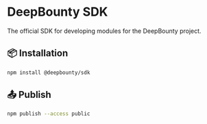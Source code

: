 # DeepBounty SDK

The official SDK for developing modules for the DeepBounty project.

## 📦 Installation

```bash
npm install @deepbounty/sdk
```

## 📤 Publish

```bash
npm publish --access public
```
